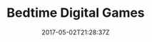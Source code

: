 ---
title: "Bedtime Digital Games"
site_link: "https://www.bedtime.io/"
description: "Started out as a student production just up to Christmas back in 2011."
location: "Copenhagen"
active: true
active_from: "2011-12-01"
active_to: ""
tags: []
date: "2017-05-02T21:28:37Z"
---
